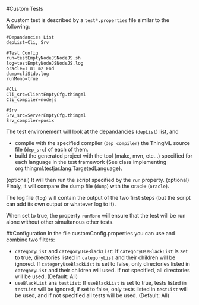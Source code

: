 #Custom Tests

A custom test is described by a `test*.properties` file similar to the following:

```
#Depandancies List
depList=Cli, Srv

#Test Config
run=testEmptyNodeJSNodeJS.sh
log=testEmptyNodeJSNodeJS.log
oracle=I m1 m2 End
dump=cliStdo.log
runMono=true

#Cli
Cli_src=ClientEmptyCfg.thingml
Cli_compiler=nodejs

#Srv
Srv_src=ServerEmptyCfg.thingml
Srv_compiler=posix
```
The test environement will look at the depandancies (`depList`) list, and 
 * compile with the specified compiler (`dep_compiler`) the ThingML source file (`dep_src`) of each of them.
 * build the generated project with the tool (make, mvn, etc...) specified for each language in the test framework (See class implementing org.thingml.testjar.lang.TargetedLanguage).

(optional) It will then run the script specified by the `run` property.
(optional) Finaly, it will compare the dump file (`dump`) with the oracle (`oracle`).

The log file (`log`) will contain the output of the two first steps (but the script can add its own output or whatever log to it).

When set to true, the property `runMono` will ensure that the test will be run alone without other simultanous other tests.

##Configuration
In the file customConfig.properties you can use and combine two filters:
 * `categoryList` and `categoryUseBlackList`: If `categoryUseBlackList` is set to true, directories listed in `categoryList` and their children will be ignored. If  `categoryUseBlackList` is set to false, only directories listed in `categoryList` and their children will used. If not specified, all directories will be used. (Default: All)
 * `useBlackList` ans `testList`: If `useBlackList` is set to true, tests listed in `testList` will be ignored, if set to false, only tests listed in `testList` will be used, and if not specified all tests will be used. (Default: All)
